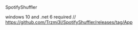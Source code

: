 SpotifyShuffler


windows 10 and .net 6 required // https://github.com/Trzmi3l/SpotifyShuffler/releases/tag/App
